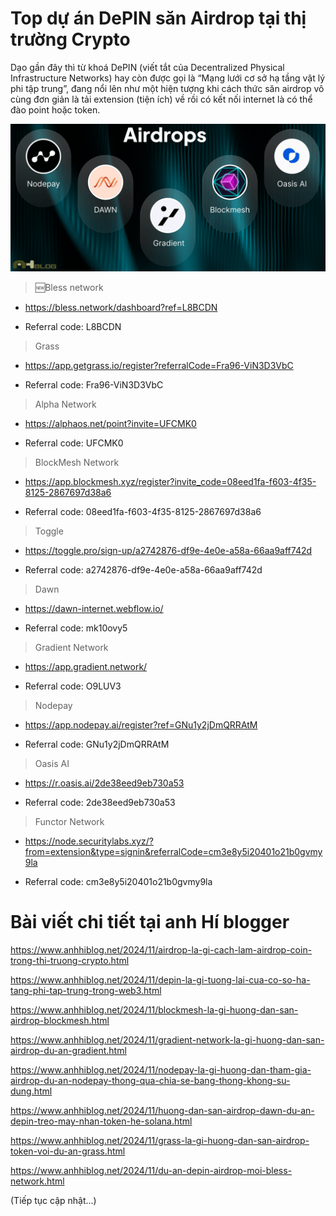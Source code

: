 # Top dự án DePIN săn Airdrop tại thị trường Crypto
Dạo gần đây thì từ khoá DePIN (viết tắt của Decentralized Physical Infrastructure Networks) hay còn được gọi là “Mạng lưới cơ sở hạ tầng vật lý phi tập trung”, đang nổi lên như một hiện tượng khi cách thức săn airdrop vô cùng đơn giản là tải extension (tiện ích) về rồi có kết nối internet là có thể đào point hoặc token.

![DePIN.png](https://github.com/anhhiblog/ahi/blob/main/image/DePIN.png)

> 🆕Bless network

* https://bless.network/dashboard?ref=L8BCDN

* Referral code: L8BCDN

> Grass

* https://app.getgrass.io/register?referralCode=Fra96-ViN3D3VbC

* Referral code: Fra96-ViN3D3VbC

> Alpha Network

* https://alphaos.net/point?invite=UFCMK0

* Referral code: UFCMK0

> BlockMesh Network

* https://app.blockmesh.xyz/register?invite_code=08eed1fa-f603-4f35-8125-2867697d38a6

* Referral code: 08eed1fa-f603-4f35-8125-2867697d38a6

> Toggle

* https://toggle.pro/sign-up/a2742876-df9e-4e0e-a58a-66aa9aff742d

* Referral code: a2742876-df9e-4e0e-a58a-66aa9aff742d

> Dawn

* https://dawn-internet.webflow.io/

* Referral code: mk10ovy5

> Gradient Network

* https://app.gradient.network/

* Referral code: O9LUV3
  
> Nodepay

* https://app.nodepay.ai/register?ref=GNu1y2jDmQRRAtM

* Referral code: GNu1y2jDmQRRAtM

> Oasis AI

* https://r.oasis.ai/2de38eed9eb730a53

* Referral code: 2de38eed9eb730a53

> Functor Network

* https://node.securitylabs.xyz/?from=extension&type=signin&referralCode=cm3e8y5i20401o21b0gvmy9la

* Referral code: cm3e8y5i20401o21b0gvmy9la
# Bài viết chi tiết tại anh Hí blogger
https://www.anhhiblog.net/2024/11/airdrop-la-gi-cach-lam-airdrop-coin-trong-thi-truong-crypto.html

https://www.anhhiblog.net/2024/11/depin-la-gi-tuong-lai-cua-co-so-ha-tang-phi-tap-trung-trong-web3.html

https://www.anhhiblog.net/2024/11/blockmesh-la-gi-huong-dan-san-airdrop-blockmesh.html

https://www.anhhiblog.net/2024/11/gradient-network-la-gi-huong-dan-san-airdrop-du-an-gradient.html

https://www.anhhiblog.net/2024/11/nodepay-la-gi-huong-dan-tham-gia-airdrop-du-an-nodepay-thong-qua-chia-se-bang-thong-khong-su-dung.html

https://www.anhhiblog.net/2024/11/huong-dan-san-airdrop-dawn-du-an-depin-treo-may-nhan-token-he-solana.html

https://www.anhhiblog.net/2024/11/grass-la-gi-huong-dan-san-airdrop-token-voi-du-an-grass.html

https://www.anhhiblog.net/2024/11/du-an-depin-airdrop-moi-bless-network.html

(Tiếp tục cập nhật...)
